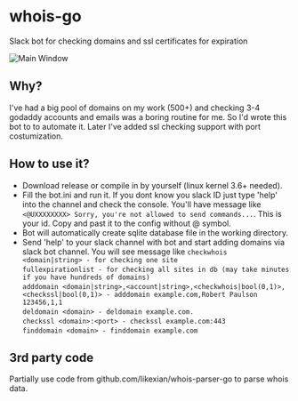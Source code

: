 # whois-go
 Slack bot for checking domains and ssl certificates for expiration 
 
![Main Window](https://i.imgur.com/1TbqKHo.png)

## Why?

I've had a big pool of domains on my work (500+) and checking 3-4 godaddy accounts and emails was a boring routine for me. So I'd wrote this bot to to automate it.
Later I've added ssl checking support with port costumization. 

## How to use it?

* Download release or compile in by yourself (linux kernel 3.6+ needed).
* Fill the bot.ini and run it. If you dont know you slack ID just type 'help' into the channel and check the console. You'll have message like ```<@UXXXXXXXX> Sorry, you're not allowed to send commands...```. This is your id. Copy and past it to the config without @ symbol. 
* Bot will automatically create sqlite database file in the working directory.
* Send 'help' to your slack channel with bot and start adding domains via slack bot channel. You will see message like ```checkwhois <domain|string> - for checking one site```  
```fullexpirationlist - for checking all sites in db (may take minutes if you have hundreds of domains)```  
```adddomain <domain|string>,<account|string>,<checkwhois|bool(0,1)>,<checkssl|bool(0,1)> - adddomain example.com,Robert Paulson 123456,1,1```  
```deldomain <domain> - deldomain example.com.```  
```checkssl <domain>:<port> - checkssl example.com:443```  
```finddomain <domain> - finddomain example.com ```  

## 3rd party code
Partially use code from github.com/likexian/whois-parser-go to parse whois data. 
